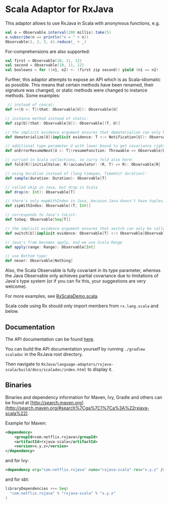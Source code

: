 # Scala Adaptor for RxJava

This adaptor allows to use RxJava in Scala with anonymous functions, e.g.

```scala
val o = Observable.interval(200 millis).take(5)
o.subscribe(n => println("n = " + n))
Observable(1, 2, 3, 4).reduce(_ + _)
```

For-comprehensions are also supported:

```scala
val first = Observable(10, 11, 12)
val second = Observable(10, 11, 12)
val booleans = for ((n1, n2) <- (first zip second)) yield (n1 == n2)
```

Further, this adaptor attempts to expose an API which is as Scala-idiomatic as possible. This means that certain methods have been renamed, their signature was changed, or static methods were changed to instance methods. Some examples:

```scala
 // instead of concat:
def ++[U >: T](that: Observable[U]): Observable[U]

// instance method instead of static:
def zip[U](that: Observable[U]): Observable[(T, U)] 

// the implicit evidence argument ensures that dematerialize can only be called on Observables of Notifications:
def dematerialize[U](implicit evidence: T <:< Notification[U]): Observable[U] 

// additional type parameter U with lower bound to get covariance right:
def onErrorResumeNext[U >: T](resumeFunction: Throwable => Observable[U]): Observable[U] 

// curried in Scala collections, so curry fold also here:
def fold[R](initialValue: R)(accumulator: (R, T) => R): Observable[R] 

// using Duration instead of (long timepan, TimeUnit duration):
def sample(duration: Duration): Observable[T] 

// called skip in Java, but drop in Scala
def drop(n: Int): Observable[T] 

// there's only mapWithIndex in Java, because Java doesn't have tuples:
def zipWithIndex: Observable[(T, Int)] 

// corresponds to Java's toList:
def toSeq: Observable[Seq[T]] 

// the implicit evidence argument ensures that switch can only be called on Observables of Observables:
def switch[U](implicit evidence: Observable[T] <:< Observable[Observable[U]]): Observable[U]

// Java's from becomes apply, and we use Scala Range
def apply(range: Range): Observable[Int]

// use Bottom type:
def never: Observable[Nothing] 
```

Also, the Scala Observable is fully covariant in its type parameter, whereas the Java Observable only achieves partial covariance due to limitations of Java's type system (or if you can fix this, your suggestions are very welcome).

For more examples, see [RxScalaDemo.scala](https://github.com/Netflix/RxJava/blob/master/language-adaptors/rxjava-scala/src/examples/scala/rx/lang/scala/examples/RxScalaDemo.scala).

Scala code using Rx should only import members from `rx.lang.scala` and below.


## Documentation

The API documentation can be found [here](http://rxscala.github.io/scaladoc/index.html#rx.lang.scala.Observable).

You can build the API documentation yourself by running `./gradlew scaladoc` in the RxJava root directory.

Then navigate to `RxJava/language-adaptors/rxjava-scala/build/docs/scaladoc/index.html` to display it.


## Binaries

Binaries and dependency information for Maven, Ivy, Gradle and others can be found at [http://search.maven.org](http://search.maven.org/#search%7Cga%7C1%7Ca%3A%22rxjava-scala%22).

Example for Maven:

```xml
<dependency>
    <groupId>com.netflix.rxjava</groupId>
    <artifactId>rxjava-scala</artifactId>
    <version>x.y.z</version>
</dependency>
```

and for Ivy:

```xml
<dependency org="com.netflix.rxjava" name="rxjava-scala" rev="x.y.z" />
```

and for sbt:

```scala
libraryDependencies ++= Seq(
  "com.netflix.rxjava" % "rxjava-scala" % "x.y.z"
)
```
